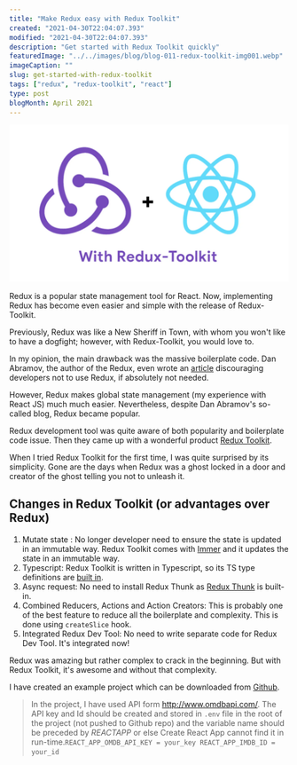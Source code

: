 ```yaml
---
title: "Make Redux easy with Redux Toolkit"
created: "2021-04-30T22:04:07.393"
modified: "2021-04-30T22:04:07.393"
description: "Get started with Redux Toolkit quickly"
featuredImage: "../../images/blog/blog-011-redux-toolkit-img001.webp"
imageCaption: ""
slug: get-started-with-redux-toolkit
tags: ["redux", "redux-toolkit", "react"]
type: post
blogMonth: April 2021
---
```


![blog image](../../images/blog/blog-011-redux-toolkit-img001.webp " ")

Redux is a popular state management tool for React. Now, implementing Redux has become even easier and simple with the release of Redux-Toolkit.

Previously, Redux was like a New Sheriff in Town, with whom you won't like to have a dogfight; however, with Redux-Toolkit, you would love to.

In my opinion, the main drawback was the massive boilerplate code. Dan Abramov, the author of the Redux, even wrote an [article](https://medium.com/@dan_abramov/you-might-not-need-redux-be46360cf367) discouraging developers not to use Redux, if absolutely not needed.

However, Redux makes global state management (my experience with React JS) much much easier. Nevertheless, despite Dan Abramov's so-called blog, Redux became popular.

Redux development tool was quite aware of both popularity and boilerplate code issue. Then they came up with a wonderful product [Redux Toolkit](https://redux-toolkit.js.org/).

When I tried Redux Toolkit for the first time, I was quite surprised by its simplicity. Gone are the days when Redux was a ghost locked in a door and creator of the ghost telling you not to unleash it.

## Changes in Redux Toolkit (or advantages over Redux)

1. Mutate state : No longer developer need to ensure the state is updated in an immutable way. Redux Toolkit comes with [Immer](https://immerjs.github.io/immer/) and it updates the state in an immutable way.
2. Typescript: Redux Toolkit is written in Typescript, so its TS type definitions are [built in](https://redux-toolkit.js.org/usage/usage-with-typescript).
3. Async request: No need to install Redux Thunk as [Redux Thunk](https://redux-toolkit.js.org/usage/usage-guide#async-requests-with-createasyncthunk) is built-in.
4. Combined Reducers, Actions and Action Creators: This is probably one of the best feature to reduce all the boilerplate and complexity. This is done using `createSlice` hook.
5. Integrated Redux Dev Tool: No need to write separate code for Redux Dev Tool. It's integrated now!

Redux was amazing but rather complex to crack in the beginning. But with Redux Toolkit, it's awesome and without that complexity.

I have created an example project which can be downloaded from [Github](https://github.com/rameshkunwar/React-Redux-Toolkit).

> In the project, I have used API form http://www.omdbapi.com/. The API key and Id should be created and stored in `.env` file in the root of the project (not pushed to Github repo) and the variable name should be preceded by _REACT*APP*_ or else Create React App cannot find it in run-time.`REACT_APP_OMDB_API_KEY = your_key REACT_APP_IMDB_ID = your_id`
